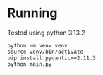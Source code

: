 # Running

Tested using python 3.13.2

```
python -m venv venv
source venv/bin/activate
pip install pydantic==2.11.3
python main.py
```
